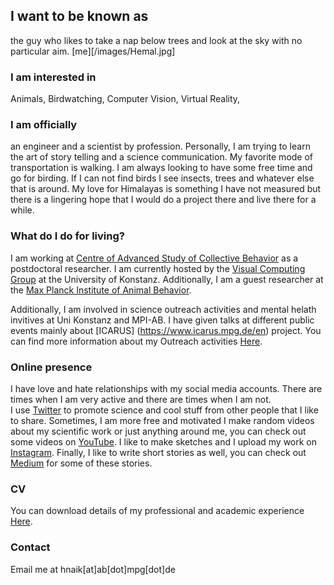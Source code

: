 ## I want to be known as
the guy who likes to take a nap below trees and look at the sky with no particular aim.
[me][/images/Hemal.jpg]

### I am interested in
Animals, Birdwatching, Computer Vision, Virtual Reality,  

### I am officially 
an engineer and a scientist by profession. Personally, I am trying to learn the art of story telling and a science communication. My favorite mode of transportation is walking. I am always looking to have some free time and go for birding. If I can not find birds I see insects, trees and whatever else that is around. My love for Himalayas is something I have not measured but there is a lingering hope that I would do a project there and live there for a while. 

### What do I do for living? 
I am working at [Centre of Advanced Study of Collective Behavior](https://www.exc.uni-konstanz.de/collective-behaviour/) as a postdoctoral researcher. I am currently hosted by the [Visual Computing Group](https://www.cgmi.uni-konstanz.de/) at the University of Konstanz. Additionally, I am a guest researcher at the [Max Planck Institute of Animal Behavior](https://www.ab.mpg.de/). 

Additionally, I am involved in science outreach activities and mental helath invitives at Uni Konstanz and MPI-AB. I have given talks at different public events mainly about [ICARUS] (https://www.icarus.mpg.de/en) project. You can find more information about my Outreach activities [Here](/about/page).  

### Online presence 

I have love and hate relationships with my social media accounts. There are times when I am very active and there are times when I am not.  
I use [Twitter](https://twitter.com/hmnaik) to promote science and cool stuff from other people that I like to share. Sometimes, I am more free and motivated I make random videos about my scientific work or just anything around me, you can check out some videos on [YouTube](https://www.youtube.com/channel/UCFERZcpt3g0wQzTgtil1HIA?view_as=subscriber). I like to make sketches and I upload my work on [Instagram](https://www.instagram.com/walking_naik/?hl=en). Finally, I like to write short stories as well, you can check out [Medium](https://medium.com/@hemalnaik) for some of these stories. 

### CV

You can download details of my professional and academic experience [Here](/cv/Resume.pdf).

### Contact
Email me at hnaik[at]ab[dot]mpg[dot]de